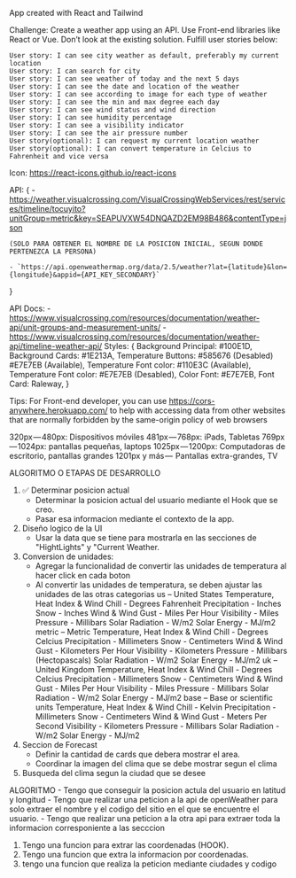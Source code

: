 App created with React and Tailwind

Challenge: Create a weather app using an API. Use Front-end libraries like React or Vue. Don’t look at the existing solution. Fulfill user stories below:

    User story: I can see city weather as default, preferably my current location
    User story: I can search for city
    User story: I can see weather of today and the next 5 days
    User story: I can see the date and location of the weather
    User story: I can see according to image for each type of weather
    User story: I can see the min and max degree each day
    User story: I can see wind status and wind direction
    User story: I can see humidity percentage
    User story: I can see a visibility indicator
    User story: I can see the air pressure number
    User story(optional): I can request my current location weather
    User story(optional): I can convert temperature in Celcius to Fahrenheit and vice versa

Icon: https://react-icons.github.io/react-icons

API: {
    - https://weather.visualcrossing.com/VisualCrossingWebServices/rest/services/timeline/tocuyito?unitGroup=metric&key=SEAPUVXW54DNQAZD2EM98B486&contentType=json

    (SOLO PARA OBTENER EL NOMBRE DE LA POSICION INICIAL, SEGUN DONDE PERTENEZCA LA PERSONA)

    - `https://api.openweathermap.org/data/2.5/weather?lat={latitude}&lon={longitude}&appid={API_KEY_SECONDARY}`
}

API Docs: 
    - https://www.visualcrossing.com/resources/documentation/weather-api/unit-groups-and-measurement-units/
    - https://www.visualcrossing.com/resources/documentation/weather-api/timeline-weather-api/
Styles: {
    Background Principal: #100E1D,
    Background Cards: #1E213A,
    Temperature Buttons: #585676 (Desabled) #E7E7EB (Available),
    Temperature Font color: #110E3C (Available),
    Temperature Font color: #E7E7EB (Desabled),
    Color Font: #E7E7EB,
    Font Card: Raleway,
}

Tips: For Front-end developer, you can use https://cors-anywhere.herokuapp.com/ to help with accessing data from other websites that are normally forbidden by the same-origin policy of web browsers

320px — 480px: Dispositivos móviles
481px — 768px: iPads, Tabletas
769px — 1024px: pantallas pequeñas, laptops
1025px — 1200px: Computadoras de escritorio, pantallas grandes
1201px y más —  Pantallas extra-grandes, TV

ALGORITMO O ETAPAS DE DESARROLLO
1. ✅ Determinar posicion actual
    - Determinar la posicion actual del usuario mediante el Hook que se creo.
    - Pasar esa informacion mediante el contexto de la app.
2. Diseño logico de la UI
    - Usar la data que se tiene para mostrarla en las secciones de "HightLights" y "Current Weather.
3. Conversion de unidades:
    - Agregar la funcionalidad de convertir las unidades de temperatura al hacer click en cada boton
    - Al convertir las unidades de temperatura, se deben ajustar las unidades de las otras categorias
        us – United States
            Temperature, Heat Index & Wind Chill - Degrees Fahrenheit
            Precipitation - Inches
            Snow - Inches
            Wind & Wind Gust - Miles Per Hour
            Visibility - Miles
            Pressure - Millibars
            Solar Radiation - W/m2
            Solar Energy - MJ/m2
        metric – Metric
            Temperature, Heat Index & Wind Chill - Degrees Celcius
            Precipitation - Millimeters
            Snow - Centimeters
            Wind & Wind Gust - Kilometers Per Hour
            Visibility - Kilometers
            Pressure - Millibars (Hectopascals)
            Solar Radiation - W/m2
            Solar Energy - MJ/m2
        uk – United Kingdom
            Temperature, Heat Index & Wind Chill - Degrees Celcius
            Precipitation - Millimeters
            Snow - Centimeters
            Wind & Wind Gust - Miles Per Hour
            Visibility - Miles
            Pressure - Millibars
            Solar Radiation - W/m2
            Solar Energy - MJ/m2
        base – Base or scientific units
            Temperature, Heat Index & Wind Chill - Kelvin
            Precipitation - Millimeters
            Snow - Centimeters
            Wind & Wind Gust - Meters Per Second
            Visibility - Kilometers
            Pressure - Millibars
            Solar Radiation - W/m2
            Solar Energy - MJ/m2   
4. Seccion de Forecast
    - Definir la cantidad de cards que debera mostrar el area.
    - Coordinar la imagen del clima que se debe mostrar segun el clima
5. Busqueda del clima segun la ciudad que se desee


ALGORITMO
    - Tengo que conseguir la posicion actula del usuario en latitud y longitud
    - Tengo que realizar una peticion a la api de openWeather para solo extraer el nombre y el codigo del sitio en el que se encuentre el usuario.
    - Tengo que realizar una peticion a la otra api para extraer toda la informacion corresponiente a las secccion

1. Tengo una funcion para extrar las coordenadas (HOOK).
2. Tengo una funcion que extra la informacion por coordenadas.
3. tengo una funcion que realiza la peticion mediante ciudades y codigo